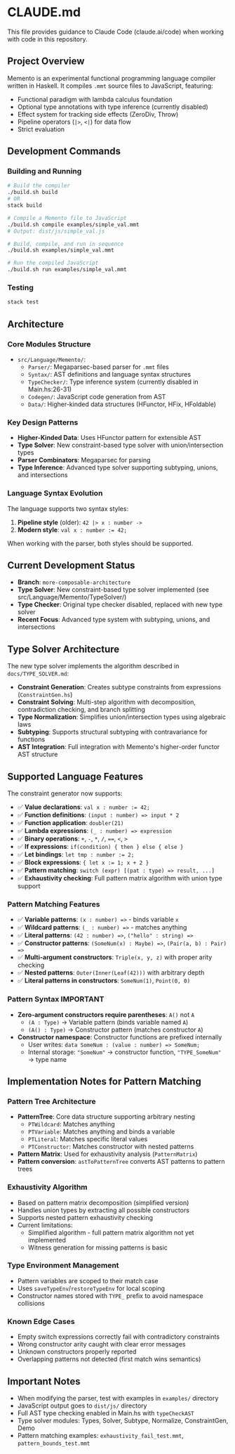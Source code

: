 # CLAUDE.md

This file provides guidance to Claude Code (claude.ai/code) when working with code in this repository.

## Project Overview

Memento is an experimental functional programming language compiler written in Haskell. It compiles `.mmt` source files to JavaScript, featuring:
- Functional paradigm with lambda calculus foundation
- Optional type annotations with type inference (currently disabled)
- Effect system for tracking side effects (ZeroDiv, Throw)
- Pipeline operators (`|>`, `<|`) for data flow
- Strict evaluation

## Development Commands

### Building and Running
```bash
# Build the compiler
./build.sh build
# OR
stack build

# Compile a Memento file to JavaScript
./build.sh compile examples/simple_val.mmt
# Output: dist/js/simple_val.js

# Build, compile, and run in sequence
./build.sh examples/simple_val.mmt

# Run the compiled JavaScript
./build.sh run examples/simple_val.mmt
```

### Testing
```bash
stack test
```

## Architecture

### Core Modules Structure
- `src/Language/Memento/`:
  - `Parser/`: Megaparsec-based parser for `.mmt` files
  - `Syntax/`: AST definitions and language syntax structures
  - `TypeChecker/`: Type inference system (currently disabled in Main.hs:26-31)
  - `Codegen/`: JavaScript code generation from AST
  - `Data/`: Higher-kinded data structures (HFunctor, HFix, HFoldable)

### Key Design Patterns
- **Higher-Kinded Data**: Uses HFunctor pattern for extensible AST
- **Type Solver**: New constraint-based type solver with union/intersection types
- **Parser Combinators**: Megaparsec for parsing
- **Type Inference**: Advanced type solver supporting subtyping, unions, and intersections

### Language Syntax Evolution
The language supports two syntax styles:
1. **Pipeline style** (older): `42 |> x : number ->`
2. **Modern style**: `val x : number := 42;`

When working with the parser, both styles should be supported.

## Current Development Status

- **Branch**: `more-composable-architecture`
- **Type Solver**: New constraint-based type solver implemented (see src/Language/Memento/TypeSolver/)
- **Type Checker**: Original type checker disabled, replaced with new type solver
- **Recent Focus**: Advanced type system with subtyping, unions, and intersections

## Type Solver Architecture

The new type solver implements the algorithm described in `docs/TYPE_SOLVER.md`:

- **Constraint Generation**: Creates subtype constraints from expressions (`ConstraintGen.hs`)
- **Constraint Solving**: Multi-step algorithm with decomposition, contradiction checking, and branch splitting
- **Type Normalization**: Simplifies union/intersection types using algebraic laws
- **Subtyping**: Supports structural subtyping with contravariance for functions
- **AST Integration**: Full integration with Memento's higher-order functor AST structure

## Supported Language Features

The constraint generator now supports:
- ✅ **Value declarations**: `val x : number := 42;`
- ✅ **Function definitions**: `(input : number) => input * 2`
- ✅ **Function application**: `doubler(21)`
- ✅ **Lambda expressions**: `(_ : number) => expression`
- ✅ **Binary operations**: `+`, `-`, `*`, `/`, `==`, `<`, `>`
- ✅ **If expressions**: `if(condition) { then } else { else }`
- ✅ **Let bindings**: `let tmp : number := 2;`
- ✅ **Block expressions**: `{ let x := 1; x + 2 }`
- ✅ **Pattern matching**: `switch (expr) [(pat : type) => result, ...]`
- ✅ **Exhaustivity checking**: Full pattern matrix algorithm with union type support

### Pattern Matching Features
- ✅ **Variable patterns**: `(x : number) =>` - binds variable `x`
- ✅ **Wildcard patterns**: `(_ : number) =>` - matches anything
- ✅ **Literal patterns**: `(42 : number) =>`, `("hello" : string) =>`
- ✅ **Constructor patterns**: `(SomeNum(x) : Maybe) =>`, `(Pair(a, b) : Pair) =>`
- ✅ **Multi-argument constructors**: `Triple(x, y, z)` with proper arity checking
- ✅ **Nested patterns**: `Outer(Inner(Leaf(42)))` with arbitrary depth
- ✅ **Literal patterns in constructors**: `SomeNum(1)`, `Point(0, 0)`

### Pattern Syntax IMPORTANT
- **Zero-argument constructors require parentheses**: `A()` not `A`
  - `(A : Type)` → Variable pattern (binds variable named `A`)
  - `(A() : Type)` → Constructor pattern (matches constructor `A`)
- **Constructor namespace**: Constructor functions are prefixed internally
  - User writes: `data SomeNum : (value : number) => SomeNum;`
  - Internal storage: `"SomeNum"` → constructor function, `"TYPE_SomeNum"` → type name

## Implementation Notes for Pattern Matching

### Pattern Tree Architecture
- **PatternTree**: Core data structure supporting arbitrary nesting
  - `PTWildcard`: Matches anything
  - `PTVariable`: Matches anything and binds a variable
  - `PTLiteral`: Matches specific literal values
  - `PTConstructor`: Matches constructor with nested patterns
- **Pattern Matrix**: Used for exhaustivity analysis (`PatternMatrix`)
- **Pattern conversion**: `astToPatternTree` converts AST patterns to pattern trees

### Exhaustivity Algorithm
- Based on pattern matrix decomposition (simplified version)
- Handles union types by extracting all possible constructors
- Supports nested pattern exhaustivity checking
- Current limitations:
  - Simplified algorithm - full pattern matrix algorithm not yet implemented
  - Witness generation for missing patterns is basic

### Type Environment Management
- Pattern variables are scoped to their match case
- Uses `saveTypeEnv`/`restoreTypeEnv` for local scoping
- Constructor names stored with `TYPE_` prefix to avoid namespace collisions

### Known Edge Cases
- Empty switch expressions correctly fail with contradictory constraints
- Wrong constructor arity caught with clear error messages
- Unknown constructors properly reported
- Overlapping patterns not detected (first match wins semantics)

## Important Notes

- When modifying the parser, test with examples in `examples/` directory
- JavaScript output goes to `dist/js/` directory
- Full AST type checking enabled in Main.hs with `typeCheckAST`
- Type solver modules: Types, Solver, Subtype, Normalize, ConstraintGen, Demo
- Pattern matching examples: `exhaustivity_fail_test.mmt`, `pattern_bounds_test.mmt`
